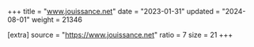 +++
title = "www.jouissance.net"
date = "2023-01-31"
updated = "2024-08-01"
weight = 21346

[extra]
source = "https://www.jouissance.net"
ratio = 7
size = 21
+++
